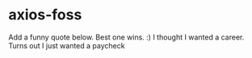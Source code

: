 # axios-foss
Add a funny quote below. Best one wins. :)
I thought I wanted a career. Turns out I just wanted a paycheck
